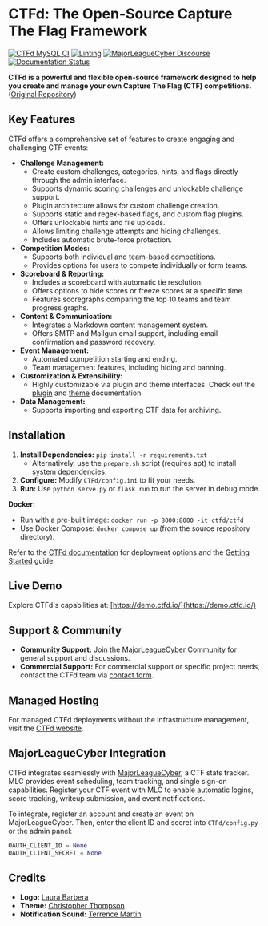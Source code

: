 # CTFd: The Open-Source Capture The Flag Framework

[![CTFd MySQL CI](https://github.com/CTFd/CTFd/workflows/CTFd%20MySQL%20CI/badge.svg?branch=master)](https://github.com/CTFd/CTFd/workflows/CTFd%20MySQL%20CI)
[![Linting](https://github.com/CTFd/CTFd/workflows/Linting/badge.svg?branch=master)](https://github.com/CTFd/CTFd/workflows/Linting)
[![MajorLeagueCyber Discourse](https://img.shields.io/discourse/status?server=https%3A%2F%2Fcommunity.majorleaguecyber.org%2F)](https://community.majorleaguecyber.org/)
[![Documentation Status](https://api.netlify.com/api/v1/badges/6d10883a-77bb-45c1-a003-22ce1284190e/deploy-status)](https://docs.ctfd.io)

**CTFd is a powerful and flexible open-source framework designed to help you create and manage your own Capture The Flag (CTF) competitions.** ([Original Repository](https://github.com/CTFd/CTFd))

## Key Features

CTFd offers a comprehensive set of features to create engaging and challenging CTF events:

*   **Challenge Management:**
    *   Create custom challenges, categories, hints, and flags directly through the admin interface.
    *   Supports dynamic scoring challenges and unlockable challenge support.
    *   Plugin architecture allows for custom challenge creation.
    *   Supports static and regex-based flags, and custom flag plugins.
    *   Offers unlockable hints and file uploads.
    *   Allows limiting challenge attempts and hiding challenges.
    *   Includes automatic brute-force protection.
*   **Competition Modes:**
    *   Supports both individual and team-based competitions.
    *   Provides options for users to compete individually or form teams.
*   **Scoreboard & Reporting:**
    *   Includes a scoreboard with automatic tie resolution.
    *   Offers options to hide scores or freeze scores at a specific time.
    *   Features scoregraphs comparing the top 10 teams and team progress graphs.
*   **Content & Communication:**
    *   Integrates a Markdown content management system.
    *   Offers SMTP and Mailgun email support, including email confirmation and password recovery.
*   **Event Management:**
    *   Automated competition starting and ending.
    *   Team management features, including hiding and banning.
*   **Customization & Extensibility:**
    *   Highly customizable via plugin and theme interfaces.  Check out the [plugin](https://docs.ctfd.io/docs/plugins/overview) and [theme](https://docs.ctfd.io/docs/themes/overview) documentation.
*   **Data Management:**
    *   Supports importing and exporting CTF data for archiving.

## Installation

1.  **Install Dependencies:** `pip install -r requirements.txt`
    *   Alternatively, use the `prepare.sh` script (requires apt) to install system dependencies.
2.  **Configure:** Modify `CTFd/config.ini` to fit your needs.
3.  **Run:** Use `python serve.py` or `flask run` to run the server in debug mode.

**Docker:**

*   Run with a pre-built image: `docker run -p 8000:8000 -it ctfd/ctfd`
*   Use Docker Compose: `docker compose up` (from the source repository directory).

Refer to the [CTFd documentation](https://docs.ctfd.io/) for deployment options and the [Getting Started](https://docs.ctfd.io/tutorials/getting-started/) guide.

## Live Demo

Explore CTFd's capabilities at: [https://demo.ctfd.io/](https://demo.ctfd.io/)

## Support & Community

*   **Community Support:** Join the [MajorLeagueCyber Community](https://community.majorleaguecyber.org/) for general support and discussions.
*   **Commercial Support:** For commercial support or specific project needs, contact the CTFd team via [contact form](https://ctfd.io/contact/).

## Managed Hosting

For managed CTFd deployments without the infrastructure management, visit the [CTFd website](https://ctfd.io/).

## MajorLeagueCyber Integration

CTFd integrates seamlessly with [MajorLeagueCyber](https://majorleaguecyber.org/), a CTF stats tracker. MLC provides event scheduling, team tracking, and single sign-on capabilities. Register your CTF event with MLC to enable automatic logins, score tracking, writeup submission, and event notifications.

To integrate, register an account and create an event on MajorLeagueCyber. Then, enter the client ID and secret into `CTFd/config.py` or the admin panel:

```python
OAUTH_CLIENT_ID = None
OAUTH_CLIENT_SECRET = None
```

## Credits

*   **Logo:** [Laura Barbera](http://www.laurabb.com/)
*   **Theme:** [Christopher Thompson](https://github.com/breadchris)
*   **Notification Sound:** [Terrence Martin](https://soundcloud.com/tj-martin-composer)